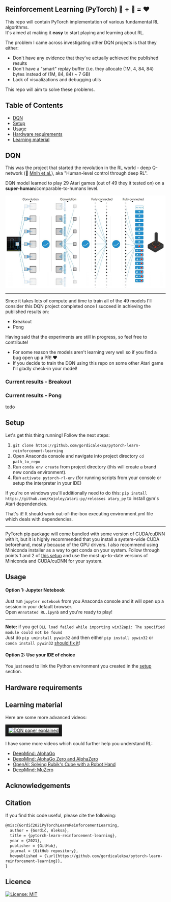## Reinforcement Learning (PyTorch) :robot: + :cake: = :heart:

This repo will contain PyTorch implementation of various fundamental RL algorithms. <br/>
It's aimed at making it **easy** to start playing and learning about RL. <br/>

The problem I came across investigating other DQN projects is that they either:
* Don't have any evidence that they've actually achieved the published results 
* Don't have a "smart" replay buffer (i.e. they allocate (1M, 4, 84, 84) bytes instead of (1M, 84, 84) ~ 7 GB)
* Lack of visualizations and debugging utils

This repo will aim to solve these problems.

## Table of Contents
* [DQN](#dqn)
* [Setup](#setup)
* [Usage](#usage)
* [Hardware requirements](#hardware-requirements)
* [Learning material](#learning-material)

## DQN

This was the project that started the revolution in the RL world - deep Q-network (:link: [Mnih et al.](https://storage.googleapis.com/deepmind-media/dqn/DQNNaturePaper.pdf)),
aka "Human-level control through deep RL".

DQN model learned to play 29 Atari games (out of 49 they it tested on) on a **super-human**/comparable-to-humans level.

<p align="center">
<img src="data/readme_pics/dqn.jpg" width="800"/>
</p>

---

Since it takes lots of compute and time to train all of the 49 models I'll consider this DQN project completed once
I succeed in achieving the published results on:
* Breakout
* Pong

Having said that the experiments are still in progress, so feel free to contribute!
* For some reason the models aren't learning very well so if you find a bug open up a PR! :heart:
* If you decide to train the DQN using this repo on some other Atari game I'll gladly check-in your model!

### Current results - Breakout



### Current results - Pong

todo

## Setup

Let's get this thing running! Follow the next steps:

1. `git clone https://github.com/gordicaleksa/pytorch-learn-reinforcement-learning`
2. Open Anaconda console and navigate into project directory `cd path_to_repo`
3. Run `conda env create` from project directory (this will create a brand new conda environment).
4. Run `activate pytorch-rl-env` (for running scripts from your console or setup the interpreter in your IDE)

If you're on windows you'll additionally need to do this:
`pip install https://github.com/Kojoley/atari-py/releases atary_py` to install gym's Atari dependencies.

That's it! It should work out-of-the-box executing environment.yml file which deals with dependencies. <br/>

-----

PyTorch pip package will come bundled with some version of CUDA/cuDNN with it,
but it is highly recommended that you install a system-wide CUDA beforehand, mostly because of the GPU drivers. 
I also recommend using Miniconda installer as a way to get conda on your system.
Follow through points 1 and 2 of [this setup](https://github.com/Petlja/PSIML/blob/master/docs/MachineSetup.md)
and use the most up-to-date versions of Miniconda and CUDA/cuDNN for your system.

## Usage

#### Option 1: Jupyter Notebook

Just run `jupyter notebook` from you Anaconda console and it will open up a session in your default browser. <br/>
Open `Annotated RL.ipynb` and you're ready to play!

---

**Note:** if you get `DLL load failed while importing win32api: The specified module could not be found` <br/>
Just do `pip uninstall pywin32` and then either `pip install pywin32` or `conda install pywin32` [should fix it](https://github.com/jupyter/notebook/issues/4980)!

#### Option 2: Use your IDE of choice

You just need to link the Python environment you created in the [setup](#setup) section.

## Hardware requirements

## Learning material

Here are some more advanced videos:

<p align="left">
<a href="https://www.youtube.com/watch?v=H1NRNGiS8YU" target="_blank"><img src="https://img.youtube.com/vi/H1NRNGiS8YU/0.jpg" 
alt="DQN paper explained" width="480" height="360" border="10" /></a>
</p>

I have some more videos which could further help you understand RL:
* [DeepMind: AlphaGo](https://www.youtube.com/watch?v=Z1BELqFQZVM)
* [DeepMind: AlphaGo Zero and AlphaZero](https://www.youtube.com/watch?v=0slFo1rV0EM)
* [OpenAI: Solving Rubik's Cube with a Robot Hand](https://www.youtube.com/watch?v=eTa-k1pgvnU)
* [DeepMind: MuZero](https://www.youtube.com/watch?v=mH7f7N7s79s)

## Acknowledgements

## Citation

If you find this code useful, please cite the following:

```
@misc{Gordić2021PyTorchLearnReinforcementLearning,
  author = {Gordić, Aleksa},
  title = {pytorch-learn-reinforcement-learning},
  year = {2021},
  publisher = {GitHub},
  journal = {GitHub repository},
  howpublished = {\url{https://github.com/gordicaleksa/pytorch-learn-reinforcement-learning}},
}
```

## Licence

[![License: MIT](https://img.shields.io/badge/License-MIT-yellow.svg)](https://github.com/gordicaleksa/pytorch-learn-reinforcement-learning/blob/master/LICENCE)